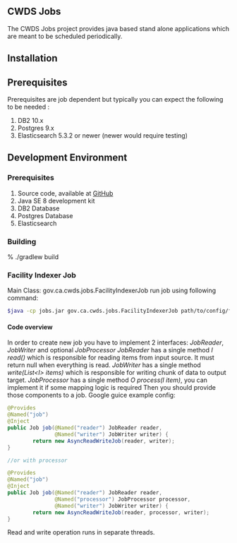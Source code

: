 ## CWDS Jobs

The CWDS Jobs project provides java based stand alone applications which are meant to be scheduled periodically.

## Installation

## Prerequisites
Prerequisites are job dependent but typically you can expect the following to be needed :

1.  DB2 10.x
2.  Postgres 9.x
3.  Elasticsearch 5.3.2 or newer (newer would require testing)

## Development Environment

### Prerequisites

1. Source code, available at [GitHub](https://github.com/ca-cwds/jobs)
1. Java SE 8 development kit
1. DB2 Database
1. Postgres Database
1. Elasticsearch

### Building

% ./gradlew build


### Facility Indexer Job

Main Class: gov.ca.cwds.jobs.FacilityIndexerJob
run job using following command: 
```bash
$java -cp jobs.jar gov.ca.cwds.jobs.FacilityIndexerJob path/to/config/file.yaml
```
#### Code overview
In order to create new job you have to implement 2 interfaces: _JobReader_, _JobWriter_ and optional _JobProcessor_
_JobReader_ has a single method _I read()_ which is responsible for reading items from input source. It must return null when everything is read.
_JobWriter_ has a single method _write(List\<I\> items)_ which is responsible for writing chunk of data to output target.
_JobProcessor_ has a single method _O process(I item)_, you can implement it if some mapping logic is required
Then you should provide those components to a job. Google guice example config:
```java
@Provides
@Named("job")
@Inject
public Job job(@Named("reader") JobReader reader,
               @Named("writer") JobWriter writer) {
        return new AsyncReadWriteJob(reader, writer);
}

//or with processor

@Provides
@Named("job")
@Inject
public Job job(@Named("reader") JobReader reader,
               @Named("processor") JobProcessor processor,
               @Named("writer") JobWriter writer) {
        return new AsyncReadWriteJob(reader, processor, writer);
}
```
Read and write operation runs in separate threads.

